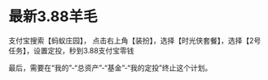 # 最新3.88羊毛

支付宝搜索【蚂蚁庄园】，&nbsp;点击右上角【装扮】，选择【时光侠套餐】，选择【2号任务】，设置定投，秒到3.88支付宝零钱

最后，需要在“我的”-“总资产”-“基金”-“我的定投”终止这个计划。
